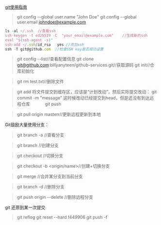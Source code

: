 
[git使用指南](http://www.cnblogs.com/ifishing/archive/2010/12/08/1900594.html) 



> git config --global user.name "John Doe"
> git config --global user.email johndoe@example.com

```javascript
ls -al ~/.ssh  //查看ssh
ssh-keygen -t ed25519 -C  "your_email@example.com"    //生成新的ssh
eval "$(ssh-agent -s)"
ssh-add ~/.ssh/id_rsa   yes //添加ssh
ssh -T git@github.com  //检查SSH key是否成功设置
````

> git config --list//查看配置信息
> git clone git@github.com:billyanyteen/github-services.git//获取源码
>git init//仓库初始化
 
> git rm test.txt//删除文件
 
> git add <filename> 将文件提交到缓存区，应该是“计划改动”，然后实际提交改动：
> git commit -m "message" 这时候改动已经提交到head，但是还没有到达远程仓库 
　　　 
> git push

> git pull origin masterr//更新远程更新到本地
 

Git鼓励大量使用分支：

> git branch -a //查看分支

>git branch <name>  //创建分支

>git checkout <name> //切换分支

>git checkout -b <name> <origin/name>//创建+切换分支

>git merge <name> //合并某分支到当前分支

>git branch -d <name> //删除分支

>git push origin --delete <name> //删除远程分支
 

 git 还原到某一次提交 
 > git reflog
 > git reset --hard f449906
 > git push -f